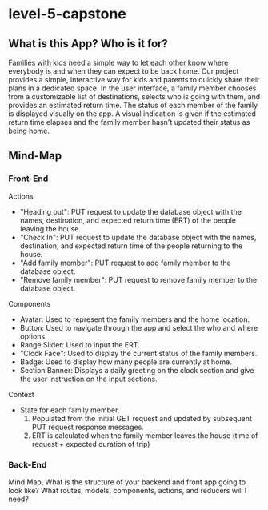 # level-5-capstone

## What is this App? Who is it for?

Families with kids need a simple way to let each other know where everybody is and when they can expect to be back home.  Our project provides a simple, interactive way for kids and parents to quickly share their plans in a dedicated space.  In the user interface, a family member chooses from a customizable list of destinations, selects who is going with them, and provides an estimated return time.  The status of each member of the family is displayed visually on the app.  A visual indication is given if the estimated return time elapses and the family member hasn't updated their status as being home.


## Mind-Map


### Front-End
Actions
* "Heading out":  PUT request to update the database object with the names, destination, and expected return time (ERT) of the people leaving the house.
* "Check In": PUT request to update the database object with the names, destination, and expected return time of the people returning to the house.
* "Add family member": PUT request to add family member to the database object.
* "Remove family member": PUT request to remove family member to the database object.
    
Components
* Avatar: Used to represent the family members and the home location.
* Button: Used to navigate through the app and select the who and where options.
* Range Slider: Used to input the ERT.
* "Clock Face": Used to display the current status of the family members.
* Badge: Used to display how many people are currently at home.
* Section Banner: Displays a daily greeting on the clock section and give the user instruction on the input sections.
   
Context
* State for each family member.
    1. Populated from the initial GET request and updated by subsequent PUT request response messages.
    2. ERT is calculated when the family member leaves the house (time of request + expected duration of trip)

### Back-End
Mind Map, What is the structure of your backend and front app going to look like? What routes, models, components, actions, and reducers will I need?

